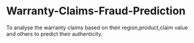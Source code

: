 # Warranty-Claims-Fraud-Prediction
To analyse the warranty claims based on their region,product,claim value and others to predict their authenticity.
